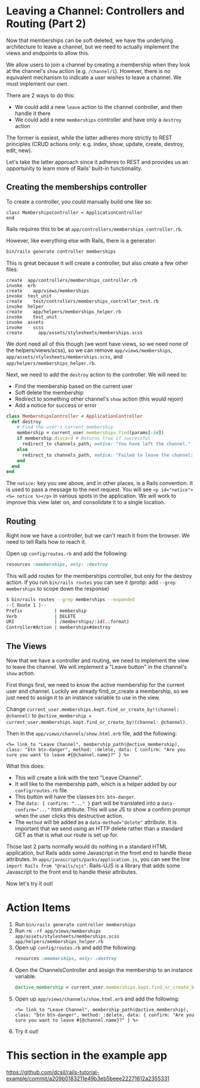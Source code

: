 # Leaving a Channel: Controllers and Routing (Part 2)

Now that memberships can be soft deleted, we have the underlying architecture to leave a channel, but we need to actually implement the views and endpoints to allow this.

We allow users to join a channel by creating a membership when they look at the channel's `show` action (e.g. `/channel/1`). However, there is no equivalent mechanism to indicate a user wishes to leave a channel. We must implement our own.

There are 2 ways to do this:
- We could add a new `leave` action to the channel controller, and then handle it there
- We could add a new `memberships` controller and have only a `destroy` action

The former is easiest, while the latter adheres more strictly to REST principles (CRUD actions only: e.g. index, show, update, create, destroy, edit, new).

Let's take the latter approach since it adheres to REST and provides us an opportunity to learn more of Rails' built-in functionality.

## Creating the memberships controller

To create a controller, you could manually build one like so:
```
class MembershipsController < ApplicationController
end
```
Rails requires this to be at `app/controllers/memberships_controller.rb`.

However, like everything else with Rails, there is a generator:

```bash
bin/rails generate controller memberships
```

This is great because it will create a controller, but also create a few other files:
```
create  app/controllers/memberships_controller.rb
invoke  erb
create    app/views/memberships
invoke  test_unit
create    test/controllers/memberships_controller_test.rb
invoke  helper
create    app/helpers/memberships_helper.rb
invoke    test_unit
invoke  assets
invoke    scss
create      app/assets/stylesheets/memberships.scss
```

We dont need all of this though (we wont have views, so we need none of the helpers/views/scss), so we can remove `app/views/memberships`, `app/assets/stylesheets/memberships.scss`, and `app/helpers/memberships_helper.rb`.

Next, we need to add the `destroy` action to the controller. We will need to:
- Find the membership based on the current user
- Soft delete the membership
- Redirect to something other channel's `show` action (this would rejoin)
- Add a notice for success or error

```ruby
class MembershipsController < ApplicationController
  def destroy
    # Find the user's current_membership
    membership = current_user.memberships.find(params[:id])
    if membership.discard # Returns true if successful
      redirect_to channels_path, notice: "You have left the channel."
    else
      redirect_to channels_path, notice: "Failed to leave the channel: #{membership.errors.full_messages.to_sentence}"
    end
  end
end
```

The `notice:` key you see above, and in other places, is a Rails convention. It is used to pass a message to the next request. You will see `<p id="notice"><%= notice %></p>` in various spots in the application. We will work to improve this view later on, and consolidate it to a single location.

## Routing

Right now we have a controller, but we can't reach it from the browser. We need to tell Rails how to reach it.

Open up `config/routes.rb` and add the following:
```ruby
resources :memberships, only: :destroy
```

This will add routes for the memberships controller, but only for the destroy action. If you run `bin/rails routes` you can see it (protip: add `--grep memberships` to scope down the response)

```bash
$ bin/rails routes --grep memberships --expanded
--[ Route 1 ]--
Prefix            | membership
Verb              | DELETE
URI               | /memberships/:id(.:format)
Controller#Action | memberships#destroy
```

## The Views

Now that we have a controller and routing, we need to implement the view to leave the channel. We will implement a "Leave button" in the channel's `show` action.

First things first, we need to know the active membership for the current user and channel. Luckily we already find_or_create a membership, so we just need to assign it to an instance variable to use in the view.

Change `current_user.memberships.kept.find_or_create_by!(channel: @channel)` to `@active_membership = current_user.memberships.kept.find_or_create_by!(channel: @channel)`.

Then in the `app/views/channels/show.html.erb` file, add the following:
```erb
<%= link_to "Leave Channel", membership_path(@active_membership), class: "btn btn-danger", method: :delete, data: { confirm: "Are you sure you want to leave #{@channel.name}?" } %>
```

What this does:

- This will create a link with the text "Leave Channel".
- It will like to the membership path, which is a helper added by our `config/routes.rb` file. 
- This button will have the classes `btn btn-danger`.
- The `data: { confirm: "..." }` part will be translated into a `data-confirm="..."` html attribute. This will use JS to show a confirm prompt when the user clicks this destructive action.
- The `method` will be added as a `data-method="delete"` attribute. It is important that we send using an HTTP delete rather than a standard GET as that is what our route is set up for.

Those last 2 parts normally would do nothing in a standard HTML application, but Rails adds some Javascript in the front end to handle these attributes. In `apps/javascripts/packs/application.js`, you can see the line `import Rails from "@rails/ujs"`. Rails-UJS is a library that adds some Javascript to the front end to handle these attributes.

Now let's try it out!

# Action Items

1. Run `bin/rails generate controller memberships`
1. Run `rm -rf app/views/memberships app/assets/stylesheets/memberships.scss app/helpers/memberships_helper.rb`
1. Open up `config/routes.rb` and add the following:
    ```ruby
    resources :memberships, only: :destroy
    ```
1. Open the ChannelsController and assign the membership to an instance variable.
    ```ruby
    @active_membership = current_user.memberships.kept.find_or_create_by!(channel: @channel).
    ```
1. Open up `app/views/channels/show.html.erb` and add the following:
    ```erb
    <%= link_to "Leave Channel", membership_path(@active_membership), class: "btn btn-danger", method: :delete, data: { confirm: "Are you sure you want to leave #{@channel.name}?" } %>
    ```
1. Try it out!

# This section in the example app

https://github.com/dcsil/rails-tutorial-example/commit/a209b0183211e49b3eb5beee22271612a2355331
